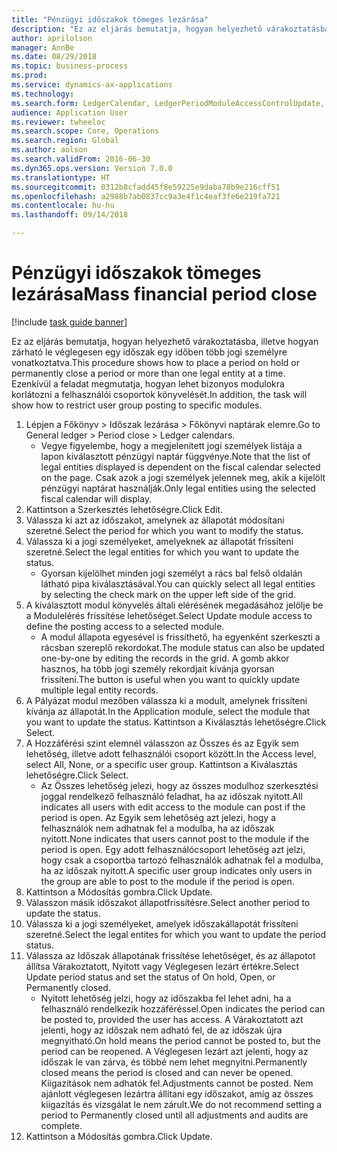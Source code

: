 ```yaml
--- 
title: "Pénzügyi időszakok tömeges lezárása"
description: "Ez az eljárás bemutatja, hogyan helyezhető várakoztatásba, illetve hogyan zárható le véglegesen egy időszak egy időben több jogi személyre vonatkoztatva."
author: aprilolson
manager: AnnBe
ms.date: 08/29/2018
ms.topic: business-process
ms.prod: 
ms.service: dynamics-ax-applications
ms.technology: 
ms.search.form: LedgerCalendar, LedgerPeriodModuleAccessControlUpdate, SysLookupPicklist, LedgerFiscalCalendarPeriodStatus
audience: Application User
ms.reviewer: twheeloc
ms.search.scope: Core, Operations
ms.search.region: Global
ms.author: aolson
ms.search.validFrom: 2016-06-30
ms.dyn365.ops.version: Version 7.0.0
ms.translationtype: HT
ms.sourcegitcommit: 0312b8cfadd45f8e59225e9daba78b9e216cff51
ms.openlocfilehash: a2988b7ab0837cc9a3e4f1c4eaf3fe6e219fa721
ms.contentlocale: hu-hu
ms.lasthandoff: 09/14/2018

---
```

# <a name="mass-financial-period-close"></a><span data-ttu-id="229d6-103">Pénzügyi időszakok tömeges lezárása</span><span class="sxs-lookup"><span data-stu-id="229d6-103">Mass financial period close</span></span>

[!include [task guide banner](../../includes/task-guide-banner.md)]

<span data-ttu-id="229d6-104">Ez az eljárás bemutatja, hogyan helyezhető várakoztatásba, illetve hogyan zárható le véglegesen egy időszak egy időben több jogi személyre vonatkoztatva.</span><span class="sxs-lookup"><span data-stu-id="229d6-104">This procedure shows how to place a period on hold or permanently close a period or more than one legal entity at a time.</span></span> <span data-ttu-id="229d6-105">Ezenkívül a feladat megmutatja, hogyan lehet bizonyos modulokra korlátozni a felhasználói csoportok könyvelését.</span><span class="sxs-lookup"><span data-stu-id="229d6-105">In addition, the task will show how to restrict user group posting to specific modules.</span></span>

1. <span data-ttu-id="229d6-106">Lépjen a Főkönyv > Időszak lezárása > Főkönyvi naptárak elemre.</span><span class="sxs-lookup"><span data-stu-id="229d6-106">Go to General ledger > Period close > Ledger calendars.</span></span>
    * <span data-ttu-id="229d6-107">Vegye figyelembe, hogy a megjelenített jogi személyek listája a lapon kiválasztott pénzügyi naptár függvénye.</span><span class="sxs-lookup"><span data-stu-id="229d6-107">Note that the list of legal entities displayed is dependent on the fiscal calendar selected on the page.</span></span> <span data-ttu-id="229d6-108">Csak azok a jogi személyek jelennek meg, akik a kijelölt pénzügyi naptárat használják.</span><span class="sxs-lookup"><span data-stu-id="229d6-108">Only legal entities using the selected fiscal calendar will display.</span></span>  
2. <span data-ttu-id="229d6-109">Kattintson a Szerkesztés lehetőségre.</span><span class="sxs-lookup"><span data-stu-id="229d6-109">Click Edit.</span></span>
3. <span data-ttu-id="229d6-110">Válassza ki azt az időszakot, amelynek az állapotát módosítani szeretné.</span><span class="sxs-lookup"><span data-stu-id="229d6-110">Select the period for which you want to modify the status.</span></span>
4. <span data-ttu-id="229d6-111">Válassza ki a jogi személyeket, amelyeknek az állapotát frissíteni szeretné.</span><span class="sxs-lookup"><span data-stu-id="229d6-111">Select the legal entities for which you want to update the status.</span></span>
    * <span data-ttu-id="229d6-112">Gyorsan kijelölhet minden jogi személyt a rács bal felső oldalán látható pipa kiválasztásával.</span><span class="sxs-lookup"><span data-stu-id="229d6-112">You can quickly select all legal entities  by selecting the check mark on the upper left side of the grid.</span></span>  
5. <span data-ttu-id="229d6-113">A kiválasztott modul könyvelés általi elérésének megadásához jelölje be a Modulelérés frissítése lehetőséget.</span><span class="sxs-lookup"><span data-stu-id="229d6-113">Select Update module access to define the posting access to a selected module.</span></span>
    * <span data-ttu-id="229d6-114">A modul állapota egyesével is frissíthető, ha egyenként szerkeszti a rácsban szereplő rekordokat.</span><span class="sxs-lookup"><span data-stu-id="229d6-114">The module status can also be updated one-by-one by editing the records in the grid.</span></span> <span data-ttu-id="229d6-115">A gomb akkor hasznos, ha több jogi személy rekordjait kívánja gyorsan frissíteni.</span><span class="sxs-lookup"><span data-stu-id="229d6-115">The button is useful when you want to quickly update multiple legal entity records.</span></span>  
6. <span data-ttu-id="229d6-116">A Pályázat modul mezőben válassza ki a modult, amelynek frissíteni kívánja az állapotát.</span><span class="sxs-lookup"><span data-stu-id="229d6-116">In the Application module, select the module that you want to update the status.</span></span> <span data-ttu-id="229d6-117">Kattintson a Kiválasztás lehetőségre.</span><span class="sxs-lookup"><span data-stu-id="229d6-117">Click Select.</span></span>
7. <span data-ttu-id="229d6-118">A Hozzáférési szint elemnél válasszon az Összes és az Egyik sem lehetőség, illetve adott felhasználói csoport között.</span><span class="sxs-lookup"><span data-stu-id="229d6-118">In the Access level, select All, None, or a specific user group.</span></span> <span data-ttu-id="229d6-119">Kattintson a Kiválasztás lehetőségre.</span><span class="sxs-lookup"><span data-stu-id="229d6-119">Click Select.</span></span>
    * <span data-ttu-id="229d6-120">Az Összes lehetőség jelezi, hogy az összes modulhoz szerkesztési joggal rendelkező felhasználó feladhat, ha az időszak nyitott.</span><span class="sxs-lookup"><span data-stu-id="229d6-120">All indicates all users with edit access to the module can post if the period is open.</span></span> <span data-ttu-id="229d6-121">Az Egyik sem lehetőség azt jelezi, hogy a felhasználók nem adhatnak fel a modulba, ha az időszak nyitott.</span><span class="sxs-lookup"><span data-stu-id="229d6-121">None indicates that users cannot post to the module if the period is open.</span></span> <span data-ttu-id="229d6-122">Egy adott felhasználócsoport lehetőség azt jelzi, hogy csak a csoportba tartozó felhasználók adhatnak fel a modulba, ha az időszak nyitott.</span><span class="sxs-lookup"><span data-stu-id="229d6-122">A specific user group indicates only users in the group are able to post to the module if the period is open.</span></span>  
8. <span data-ttu-id="229d6-123">Kattintson a Módosítás gombra.</span><span class="sxs-lookup"><span data-stu-id="229d6-123">Click Update.</span></span>
9. <span data-ttu-id="229d6-124">Válasszon másik időszakot állapotfrissítésre.</span><span class="sxs-lookup"><span data-stu-id="229d6-124">Select another period to update the status.</span></span>
10. <span data-ttu-id="229d6-125">Válassza ki a jogi személyeket, amelyek időszakállapotát frissíteni szeretné.</span><span class="sxs-lookup"><span data-stu-id="229d6-125">Select the legal entites for which you want to update the period status.</span></span>
11. <span data-ttu-id="229d6-126">Válassza az Időszak állapotának frissítése lehetőséget, és az állapotot állítsa Várakoztatott, Nyitott vagy Véglegesen lezárt értékre.</span><span class="sxs-lookup"><span data-stu-id="229d6-126">Select Update period status and set the status of On hold, Open, or Permanently closed.</span></span>
    * <span data-ttu-id="229d6-127">Nyitott lehetőség jelzi, hogy az időszakba fel lehet adni, ha a felhasználó rendelkezik hozzáféréssel.</span><span class="sxs-lookup"><span data-stu-id="229d6-127">Open indicates the period can be posted to, provided the user has access.</span></span> <span data-ttu-id="229d6-128">A Várakoztatott azt jelenti, hogy az időszak nem adható fel, de az időszak újra megnyitható.</span><span class="sxs-lookup"><span data-stu-id="229d6-128">On hold means the period cannot be posted to, but the period can be reopened.</span></span> <span data-ttu-id="229d6-129">A Véglegesen lezárt azt jelenti, hogy az időszak le van zárva, és többé nem lehet megnyitni.</span><span class="sxs-lookup"><span data-stu-id="229d6-129">Permanently closed means the period is closed and can never be opened.</span></span> <span data-ttu-id="229d6-130">Kiigazítások nem adhatók fel.</span><span class="sxs-lookup"><span data-stu-id="229d6-130">Adjustments cannot be posted.</span></span> <span data-ttu-id="229d6-131">Nem ajánlott véglegesen lezártra állítani egy időszakot, amíg az összes kiigazítás és vizsgálat le nem zárult.</span><span class="sxs-lookup"><span data-stu-id="229d6-131">We do not recommend setting a period to Permanently closed until all adjustments and audits are complete.</span></span>  
12. <span data-ttu-id="229d6-132">Kattintson a Módosítás gombra.</span><span class="sxs-lookup"><span data-stu-id="229d6-132">Click Update.</span></span>


